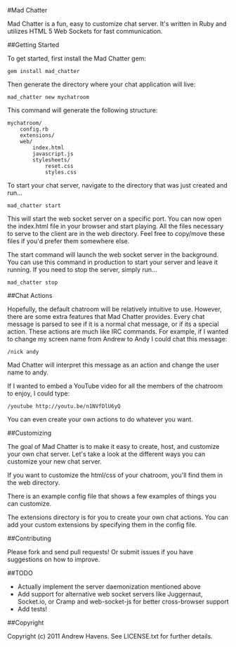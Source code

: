 #Mad Chatter

Mad Chatter is a fun, easy to customize chat server. It's written in Ruby and utilizes HTML 5 Web Sockets for fast communication.

##Getting Started

To get started, first install the Mad Chatter gem:

    gem install mad_chatter

Then generate the directory where your chat application will live:

    mad_chatter new mychatroom

This command will generate the following structure:

    mychatroom/
        config.rb
        extensions/
        web/
            index.html
            javascript.js
            stylesheets/
                reset.css
                styles.css

To start your chat server, navigate to the directory that was just created and run...

    mad_chatter start

This will start the web socket server on a specific port. You can now open the index.html file in your browser and start playing. All the files necessary to serve to the client are in the web directory. Feel free to copy/move these files if you'd prefer them somewhere else.

The start command will launch the web socket server in the background. You can use this command in production to start your server and leave it running. If you need to stop the server, simply run...

    mad_chatter stop


##Chat Actions

Hopefully, the default chatroom will be relatively intuitive to use. However, there are some extra features that Mad Chatter provides. Every chat message is parsed to see if it is a normal chat message, or if its a special action. These actions are much like IRC commands. For example, if I wanted to change my screen name from Andrew to Andy I could chat this message:

    /nick andy

Mad Chatter will interpret this message as an action and change the user name to andy.

If I wanted to embed a YouTube video for all the members of the chatroom to enjoy, I could type:

    /youtube http://youtu.be/n1NVfDlU6yQ

You can even create your own actions to do whatever you want.


##Customizing

The goal of Mad Chatter is to make it easy to create, host, and customize your own chat server. Let's take a look at the different ways you can customize your new chat server.

If you want to customize the html/css of your chatroom, you'll find them in the web directory.

There is an example config file that shows a few examples of things you can customize.

The extensions directory is for you to create your own chat actions. You can add your custom extensions by specifying them in the config file.


##Contributing

Please fork and send pull requests! Or submit issues if you have suggestions on how to improve.

##TODO

 - Actually implement the server daemonization mentioned above
 - Add support for alternative web socket servers like Juggernaut, Socket.io, or Cramp and web-socket-js for better cross-browser support
 - Add tests!

##Copyright

Copyright (c) 2011 Andrew Havens. See LICENSE.txt for further details.
